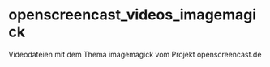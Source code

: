 # openscreencast_videos_imagemagick
Videodateien mit dem Thema imagemagick vom Projekt openscreencast.de
